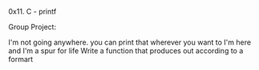 0x11. C - printf

Group Project:

I'm not going anywhere. you can print that wherever you want to I'm here and I'm a spur for life
Write a function that produces out according to a formart
